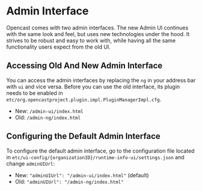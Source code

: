 Admin Interface
===============

Opencast comes with two admin interfaces. The new Admin UI continues with the same look and
feel, but uses new technologies under the hood. It strives to be robust and easy to work with, while having all the
same functionality users expect from the old UI.


Accessing Old And New Admin Interface
-------------------------------------

You can access the admin interfaces by replacing the `ng` in your address bar with `ui` and vice versa.
Before you can use the old interface, its plugin needs to be enabled in `etc/org.opencastproject.plugin.impl.PluginManagerImpl.cfg`.

- New: `/admin-ui/index.html`
- Old: `/admin-ng/index.html`


Configuring the Default Admin Interface
---------------------------------------

To configure the default admin interface, go to the configuration file located in
`etc/ui-config/{organizationID}/runtime-info-ui/settings.json` and change `adminUIUrl`:

- New: `"adminUIUrl": "/admin-ui/index.html"` (default)
- Old: `"adminUIUrl": "/admin-ng/index.html"`
